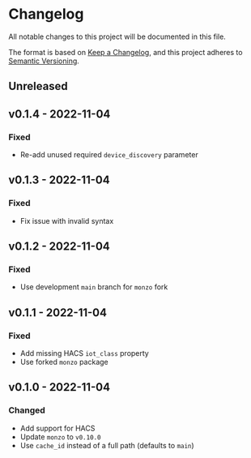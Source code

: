 # Changelog

All notable changes to this project will be documented in this file.

The format is based on [Keep a Changelog](https://keepachangelog.com), and this project adheres to [Semantic Versioning](https://semver.org).

## Unreleased

## v0.1.4 - 2022-11-04

### Fixed
- Re-add unused required `device_discovery` parameter

## v0.1.3 - 2022-11-04

### Fixed
- Fix issue with invalid syntax

## v0.1.2 - 2022-11-04

### Fixed
- Use development `main` branch for `monzo` fork

## v0.1.1 - 2022-11-04

### Fixed
- Add missing HACS `iot_class` property
- Use forked `monzo` package

## v0.1.0 - 2022-11-04

### Changed
- Add support for HACS
- Update `monzo` to `v0.10.0`
- Use `cache_id` instead of a full path (defaults to `main`)
